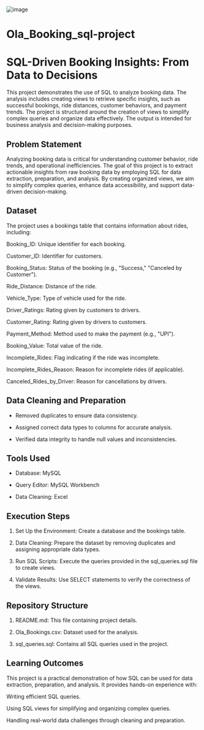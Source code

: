 ![image](https://github.com/user-attachments/assets/24b4ea35-9c71-4716-8b49-1dea0d7202c5)

# Ola_Booking_sql-project
# SQL-Driven Booking Insights: From Data to Decisions

This project demonstrates the use of SQL to analyze booking data. The analysis includes creating views to retrieve specific insights, such as successful bookings, ride distances, customer behaviors, and payment trends. The project is structured around the creation of views to simplify complex queries and organize data effectively. The output is intended for business analysis and decision-making purposes.

## Problem Statement

Analyzing booking data is critical for understanding customer behavior, ride trends, and operational inefficiencies. The goal of this project is to extract actionable insights from raw booking data by employing SQL for data extraction, preparation, and analysis. By creating organized views, we aim to simplify complex queries, enhance data accessibility, and support data-driven decision-making.
## Dataset

The project uses a bookings table that contains information about rides, including:

Booking_ID: Unique identifier for each booking.

Customer_ID: Identifier for customers.

Booking_Status: Status of the booking (e.g., "Success," "Canceled by Customer").

Ride_Distance: Distance of the ride.

Vehicle_Type: Type of vehicle used for the ride.

Driver_Ratings: Rating given by customers to drivers.

Customer_Rating: Rating given by drivers to customers.

Payment_Method: Method used to make the payment (e.g., "UPI").

Booking_Value: Total value of the ride.

Incomplete_Rides: Flag indicating if the ride was incomplete.

Incomplete_Rides_Reason: Reason for incomplete rides (if applicable).

Canceled_Rides_by_Driver: Reason for cancellations by drivers.
## Data Cleaning and Preparation

* Removed duplicates to ensure data consistency.

* Assigned correct data types to columns for accurate  analysis.

* Verified data integrity to handle null values and    inconsistencies.
## Tools Used
* Database: MySQL

* Query Editor: MySQL Workbench

* Data Cleaning: Excel
## Execution Steps

1. Set Up the Environment: Create a database and the bookings table.

2. Data Cleaning: Prepare the dataset by removing duplicates and assigning appropriate data types.

3. Run SQL Scripts: Execute the queries provided in  the sql_queries.sql file to create views.

4. Validate Results: Use SELECT statements to verify the correctness of the views.
## Repository Structure

1. README.md: This file containing project details.

2. Ola_Bookings.csv: Dataset used for the analysis.

3. sql_queries.sql: Contains all SQL queries used in the project.
## Learning Outcomes

This project is a practical demonstration of how SQL can be used for data extraction, preparation, and analysis. It provides hands-on experience with:

Writing efficient SQL queries.

Using SQL views for simplifying and organizing complex queries.

Handling real-world data challenges through cleaning and preparation.
